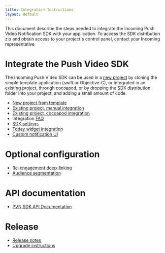 ```yaml
---
title: Integration Instructions
layout: default 
---
```



This document describe the steps needed to integrate the Incoming Push Video Notification SDK 
with your application. To access the SDK distribution zip and obtain access to your 
project's control panel, contact your Incoming representative.

# Integrate the Push Video SDK #

The Incoming Push Video SDK can be used in a [new project](./new-project.html) by cloning the 
simple template application (swift or Objective-C), or integrated in an [existing project](./existing-project.html),
through cocoapod, or by dropping the SDK distribution folder into your project, and adding a small amount of code.

 * [New project from template](./new-project.html)
 * [Existing project, manual integration](./existing-project.html)
 * [Existing project, cocoapod integration](./existing-project-cocoapod.html)
 * Integration [FAQ](./faq.html)
 * [SDK settings](./sdk-settings.html)
 * [Today widget integration](./widget-integration.html)
 * [Custom notification UI](./custom-notification-ui.html)

# Optional configuration #
 
 * [Re-engagement deep-linking](./deep-linking.html)
 * [Audience segmentation](./targeting.html)


# API documentation #
 * [PVN SDK API Documentation](./apidoc/html/index.html)

# Release #
 * [Release notes](./release-notes.html)
 * [Upgrade instructions](./upgrade-instructions.html)

 
 